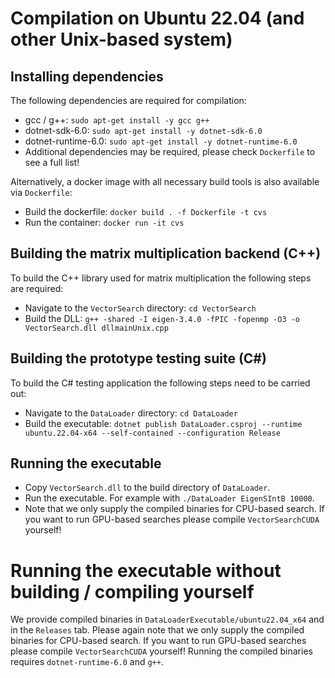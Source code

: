# Compilation on Ubuntu 22.04 (and other Unix-based system)

## Installing dependencies

The following dependencies are required for compilation:
- gcc / g++: `sudo apt-get install -y gcc g++`
- dotnet-sdk-6.0: `sudo apt-get install -y dotnet-sdk-6.0`
- dotnet-runtime-6.0: `sudo apt-get install -y dotnet-runtime-6.0`
- Additional dependencies may be required, please check `Dockerfile` to see a
  full list!

Alternatively, a docker image with all necessary build tools is also available
via `Dockerfile`:
- Build the dockerfile: `docker build . -f Dockerfile -t cvs`
- Run the container: `docker run -it cvs`

## Building the matrix multiplication backend (C++)

To build the C++ library used for matrix multiplication the following steps are
required:
- Navigate to the `VectorSearch` directory: `cd VectorSearch`
- Build the DLL: `g++ -shared -I eigen-3.4.0 -fPIC -fopenmp -O3 -o VectorSearch.dll dllmainUnix.cpp`

## Building the prototype testing suite (C#)

To build the C# testing application the following steps need to be carried out:
- Navigate to the `DataLoader` directory: `cd DataLoader`
- Build the executable: `dotnet publish DataLoader.csproj --runtime ubuntu.22.04-x64 --self-contained --configuration Release`

## Running the executable

- Copy `VectorSearch.dll` to the build directory of `DataLoader`.
- Run the executable. For example with `./DataLoader EigenSIntB 10000`.
- Note that we only supply the compiled binaries for CPU-based search. If you want
  to run GPU-based searches please compile `VectorSearchCUDA` yourself!

# Running the executable without building / compiling yourself

We provide compiled binaries in `DataLoaderExecutable/ubuntu22.04_x64` and in the
`Releases` tab. Please again note that we only supply the compiled binaries for
CPU-based search. If you want to run GPU-based searches please compile
`VectorSearchCUDA` yourself! Running the compiled binaries requires
`dotnet-runtime-6.0` and `g++`.
